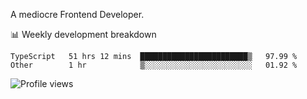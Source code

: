 A mediocre Frontend Developer.

📊 Weekly development breakdown
<!--START_SECTION:waka-->

```text
TypeScript   51 hrs 12 mins  ████████████████████████▒   97.99 %
Other        1 hr            ▒░░░░░░░░░░░░░░░░░░░░░░░░   01.92 %
```

<!--END_SECTION:waka-->

<img src="https://gpvc.arturio.dev/iqbalfasri" alt="Profile views"/>
